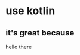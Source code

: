 [//]: # (zauthor: Sinead O’Connor St. Mark's)
[//]: # (ztitle: This is. A, title. it’s your's. Also 9*9)
[//]: # (zsubtitle: This is the subtitle)
[//]: # (zimage: http://placekitten.com/900/300)
[//]: # (ztags: kotlin, programming,java)

# use kotlin

## it's great because

hello there
